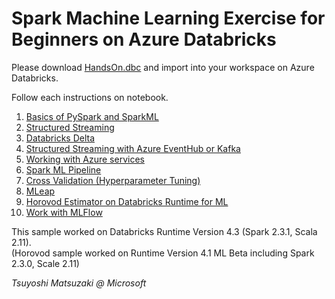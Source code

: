 # Spark Machine Learning Exercise for Beginners on Azure Databricks

Please download [HandsOn.dbc](https://github.com/tsmatz/azure-databricks-exercise/raw/master/HandsOn.dbc) and import into your workspace on Azure Databricks.

Follow each instructions on notebook.

1. [Basics of PySpark and SparkML](https://htmlpreview.github.io/?https://github.com/tsmatz/azure-databricks-exercise/blob/master/HTML/exercise01-pyspark-dataframe.html)
2. [Structured Streaming](https://htmlpreview.github.io/?https://github.com/tsmatz/azure-databricks-exercise/blob/master/HTML/exercise02-structured-streaming.html)
3. [Databricks Delta](https://htmlpreview.github.io/?https://github.com/tsmatz/azure-databricks-exercise/blob/master/HTML/exercise03-databricks-delta.html)
4. [Structured Streaming with Azure EventHub or Kafka](https://htmlpreview.github.io/?https://github.com/tsmatz/azure-databricks-exercise/blob/master/HTML/exercise04-streaming-eventhub.html)
5. [Working with Azure services](https://htmlpreview.github.io/?https://github.com/tsmatz/azure-databricks-exercise/blob/master/HTML/exercise05-blob.html)
6. [Spark ML Pipeline](https://htmlpreview.github.io/?https://github.com/tsmatz/azure-databricks-exercise/blob/master/HTML/exercise06-sparkml-pipeline.html)
7. [Cross Validation (Hyperparameter Tuning)](https://htmlpreview.github.io/?https://github.com/tsmatz/azure-databricks-exercise/blob/master/HTML/exercise07-cross-validation.html)
8. [MLeap](https://htmlpreview.github.io/?https://github.com/tsmatz/azure-databricks-exercise/blob/master/HTML/exercise08-mleap.html)
9. [Horovod Estimator on Databricks Runtime for ML](https://htmlpreview.github.io/?https://github.com/tsmatz/azure-databricks-exercise/blob/master/HTML/exercise09-horovod-estimator.html)
10. [Work with MLFlow](https://htmlpreview.github.io/?https://github.com/tsmatz/azure-databricks-exercise/blob/master/HTML/exercise10-mlflow.html)

This sample worked on Databricks Runtime Version 4.3 (Spark 2.3.1, Scala 2.11).    
(Horovod sample worked on Runtime Version 4.1 ML Beta including Spark 2.3.0, Scale 2.11)

*Tsuyoshi Matsuzaki @ Microsoft*
